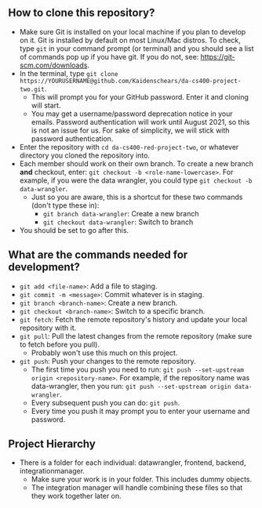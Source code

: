  ## How to clone this repository? ##
* Make sure Git is installed on your local machine if you plan to develop on it. Git is installed by default on most Linux/Mac distros. To check, type `git` in your command prompt (or terminal) and you should see a list of commands pop up if you have git. If you do not, see: https://git-scm.com/downloads.
* In the terminal, type `git clone https://YOURUSERNAME@github.com/Kaidenschears/da-cs400-project-two.git`.
  * This will prompt you for your GitHub password. Enter it and cloning will start.
  * You may get a username/password deprecation notice in your emails. Password authentication will work until August 2021, so this is not an issue for us. For sake of simplicity, we will stick with password authentication.
* Enter the repository with `cd da-cs400-red-project-two`, or whatever directory you cloned the repository into. 
* Each member should work on their own branch. To create a new branch **and** checkout, enter: `git checkout -b <role-name-lowercase>`. For example, if you were the data wrangler, you could type `git checkout -b data-wrangler`.
  * Just so you are aware, this is a shortcut for these two commands (don't type these in):
    * `git branch data-wrangler`: Create a new branch
    * `git checkout data-wrangler`: Switch to branch
* You should be set to go after this.

## What  are the commands needed for development? ##
* `git add <file-name>`: Add a file to staging.
* `git commit -m <message>`: Commit whatever is in staging.
* `git branch <branch-name>`: Create a new branch.
* `git checkout <branch-name>`: Switch to a specific branch.
* `git fetch`: Fetch the remote repository's history and update your local repository with it.
* `git pull`: Pull the latest changes from the remote repository (make sure to fetch before you pull).
  * Probably won't use this much on this project.
* `git push`: Push your changes to the remote repository.
  * The first time you push you need to run: `git push --set-upstream origin <repository-name>`. For example, if the repository name was data-wrangler, then you run: `git push --set-upstream origin data-wrangler`.
  * Every subsequent push you can do: `git push`.
  * Every time you push it may prompt you to enter your username and password.
  
## Project Hierarchy ##
* There is a folder for each individual: datawrangler, frontend, backend, integrationmanager.
  * Make sure your work is in your folder. This includes dummy objects.
  * The integration manager will handle combining these files so that they work together later on.
